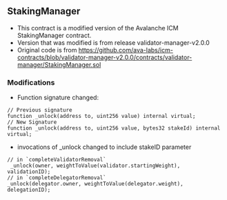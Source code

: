 ## StakingManager

* This contract is a modified version of the Avalanche ICM StakingManager contract.
* Version that was modified is from release validator-manager-v2.0.0
* Original code is from https://github.com/ava-labs/icm-contracts/blob/validator-manager-v2.0.0/contracts/validator-manager/StakingManager.sol

### Modifications

* Function signature changed:

```solidity
// Previous signature
function _unlock(address to, uint256 value) internal virtual;
// New Signature
function _unlock(address to, uint256 value, bytes32 stakeId) internal virtual;
```

* invocations of _unlock changed to include stakeID parameter
```solidity
// in `completeValidatorRemoval`
 _unlock(owner, weightToValue(validator.startingWeight), validationID);
// in `completeDelegatorRemoval`
_unlock(delegator.owner, weightToValue(delegator.weight), delegationID);
```